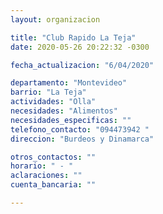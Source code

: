 ```yaml
---
layout: organizacion

title: "Club Rapido La Teja"
date: 2020-05-26 20:22:32 -0300

fecha_actualizacion: "6/04/2020"

departamento: "Montevideo"
barrio: "La Teja"
actividades: "Olla"
necesidades: "Alimentos"
necesidades_especificas: ""
telefono_contacto: "094473942 "
direccion: "Burdeos y Dinamarca"

otros_contactos: ""
horario: " - "
aclaraciones: ""
cuenta_bancaria: ""

---
```

